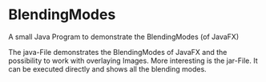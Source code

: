 # BlendingModes
A small Java Program to demonstrate the BlendingModes (of JavaFX)

The java-File demonstrates the BlendingModes of JavaFX and the possibility to work with overlaying Images.
More interesting is the jar-File. It can be executed directly and shows all the blending modes.
